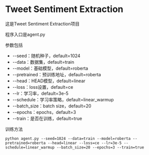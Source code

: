 # Tweet Sentiment Extraction

这是Tweet Sentiment Extraction项目

程序入口是agent.py

参数包括

- --seed：随机种子，default=1024
- --data：数据集，default=train
- --model：基础模型，default=roberta
- --pretrained：预训练地址，default=roberta
- --head：HEAD模型，default=linear
- --loss：loss设置，default=ce
- --lr：学习率，default=3e-5
- --schedule：学习率策略，default=linear_warmup
- --batch_size：batch size，default=20
- --epochs：epochs，default=3
- --train：是否在训练，default=true

训练方法


```
python agent.py --seed=1024 --data=train --model=roberta --pretrained=roberta --head=linear --loss=ce --lr=3e-5 --schedule=linear_warmup --batch_size=20 --epochs=3 --train=true
```

